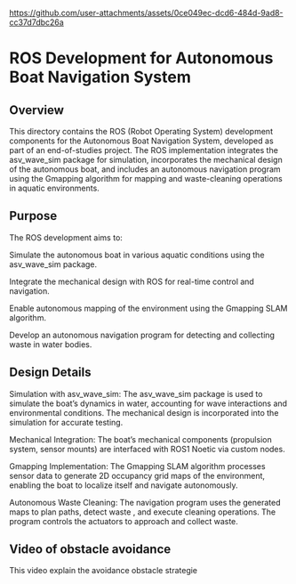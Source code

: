 
https://github.com/user-attachments/assets/0ce049ec-dcd6-484d-9ad8-cc37d7dbc26a
# ROS Development for Autonomous Boat Navigation System

## Overview

This directory contains the ROS (Robot Operating System) development components for the Autonomous Boat Navigation System, developed as part of an end-of-studies project. The ROS implementation integrates the asv_wave_sim package for simulation, incorporates the mechanical design of the autonomous boat, and includes an autonomous navigation program using the Gmapping algorithm for mapping and waste-cleaning operations in aquatic environments.

## Purpose

The ROS development aims to:





Simulate the autonomous boat in various aquatic conditions using the asv_wave_sim package.



Integrate the mechanical design with ROS for real-time control and navigation.



Enable autonomous mapping of the environment using the Gmapping SLAM algorithm.



Develop an autonomous navigation program for detecting and collecting waste in water bodies.

## Design Details





Simulation with asv_wave_sim: The asv_wave_sim package is used to simulate the boat’s dynamics in water, accounting for wave interactions and environmental conditions. The mechanical design is incorporated into the simulation for accurate testing.



Mechanical Integration: The boat’s mechanical components (propulsion system, sensor mounts) are interfaced with ROS1 Noetic via custom nodes.



Gmapping Implementation: The Gmapping SLAM algorithm processes sensor data to generate 2D occupancy grid maps of the environment, enabling the boat to localize itself and navigate autonomously.





Autonomous Waste Cleaning: The navigation program uses the generated maps to plan paths, detect waste , and execute cleaning operations. The program controls the actuators to approach and collect waste.

## Video of obstacle avoidance
This video explain the avoidance obstacle strategie







